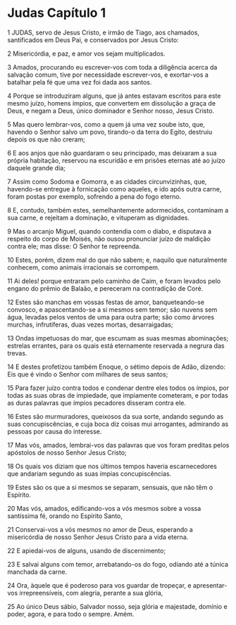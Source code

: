 # Judas Capítulo 1

1	JUDAS, servo de Jesus Cristo, e irmão de Tiago, aos chamados, santificados em Deus Pai, e conservados por Jesus Cristo:

2	Misericórdia, e paz, e amor vos sejam multiplicados.

3	Amados, procurando eu escrever-vos com toda a diligência acerca da salvação comum, tive por necessidade escrever-vos, e exortar-vos a batalhar pela fé que uma vez foi dada aos santos.

4	Porque se introduziram alguns, que já antes estavam escritos para este mesmo juízo, homens ímpios, que convertem em dissolução a graça de Deus, e negam a Deus, único dominador e Senhor nosso, Jesus Cristo.

5	Mas quero lembrar-vos, como a quem já uma vez soube isto, que, havendo o Senhor salvo um povo, tirando-o da terra do Egito, destruiu depois os que não creram;

6	E aos anjos que não guardaram o seu principado, mas deixaram a sua própria habitação, reservou na escuridão e em prisões eternas até ao juízo daquele grande dia;

7	Assim como Sodoma e Gomorra, e as cidades circunvizinhas, que, havendo-se entregue à fornicação como aqueles, e ido após outra carne, foram postas por exemplo, sofrendo a pena do fogo eterno.

8	E, contudo, também estes, semelhantemente adormecidos, contaminam a sua carne, e rejeitam a dominação, e vituperam as dignidades.

9	Mas o arcanjo Miguel, quando contendia com o diabo, e disputava a respeito do corpo de Moisés, não ousou pronunciar juízo de maldição contra ele; mas disse: O Senhor te repreenda.

10	Estes, porém, dizem mal do que não sabem; e, naquilo que naturalmente conhecem, como animais irracionais se corrompem.

11	Ai deles! porque entraram pelo caminho de Caim, e foram levados pelo engano do prêmio de Balaão, e pereceram na contradição de Coré.

12	Estes são manchas em vossas festas de amor, banqueteando-se convosco, e apascentando-se a si mesmos sem temor; são nuvens sem água, levadas pelos ventos de uma para outra parte; são como árvores murchas, infrutíferas, duas vezes mortas, desarraigadas;

13	Ondas impetuosas do mar, que escumam as suas mesmas abominações; estrelas errantes, para os quais está eternamente reservada a negrura das trevas.

14	E destes profetizou também Enoque, o sétimo depois de Adão, dizendo: Eis que é vindo o Senhor com milhares de seus santos;

15	Para fazer juízo contra todos e condenar dentre eles todos os ímpios, por todas as suas obras de impiedade, que impiamente cometeram, e por todas as duras palavras que ímpios pecadores disseram contra ele.

16	Estes são murmuradores, queixosos da sua sorte, andando segundo as suas concupiscências, e cuja boca diz coisas mui arrogantes, admirando as pessoas por causa do interesse.

17	Mas vós, amados, lembrai-vos das palavras que vos foram preditas pelos apóstolos de nosso Senhor Jesus Cristo;

18	Os quais vos diziam que nos últimos tempos haveria escarnecedores que andariam segundo as suas ímpias concupiscências.

19	Estes são os que a si mesmos se separam, sensuais, que não têm o Espírito.

20	Mas vós, amados, edificando-vos a vós mesmos sobre a vossa santíssima fé, orando no Espírito Santo,

21	Conservai-vos a vós mesmos no amor de Deus, esperando a misericórdia de nosso Senhor Jesus Cristo para a vida eterna.

22	E apiedai-vos de alguns, usando de discernimento;

23	E salvai alguns com temor, arrebatando-os do fogo, odiando até a túnica manchada da carne.

24	Ora, àquele que é poderoso para vos guardar de tropeçar, e apresentar-vos irrepreensíveis, com alegria, perante a sua glória,

25	Ao único Deus sábio, Salvador nosso, seja glória e majestade, domínio e poder, agora, e para todo o sempre. Amém.

